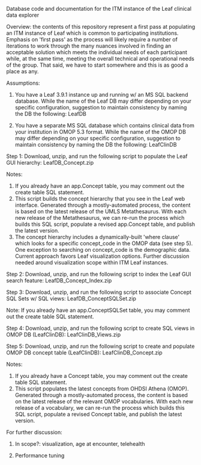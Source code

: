 Database code and documentation for the ITM instance of the Leaf clinical data explorer

Overview: the contents of this repository represent a first pass at populating an ITM instance of Leaf which is common to participating institutions.  Emphasis on 'first pass' as the process will likely require a number of iterations to work through the many nuances involved in finding an acceptable solution which meets the individual needs of each participant while, at the same time, meeting the overall technical and operational needs of the group.  That said, we have to start somewhere and this is as good a place as any.

Assumptions:
1. You have a Leaf 3.9.1 instance up and running w/ an MS SQL backend database.  While the name of the Leaf DB may differ depending on your specific configuration, suggestion to maintain consistency by naming the DB the following: LeafDB

2. You have a separate MS SQL database which contains clinical data from your institution in OMOP 5.3 format.  While the name of the OMOP DB may differ depending on your specific configuration, suggestion to maintain consistency by naming the DB the following: LeafClinDB

Step 1: Download, unzip, and run the following script to populate the Leaf GUI hierarchy: LeafDB_Concept.zip

Notes: 

1. If you already have an app.Concept table, you may comment out the create table SQL statement.
2. This script builds the concept hierarchy that you see in the Leaf web interface.  Generated through a mostly-automated process, the content is based on the latest release of the UMLS Metathesaurus.  With each new release of the Metathesaurus, we can re-run the process which builds this SQL script, populate a revised app.Concept table, and publish the latest version.
3. The concept hierarchy includes a dynamically-built 'where clause' which looks for a specific concept_code in the OMOP data (see step 5).  One exception to searching on concept_code is the demographic data.  Current approach favors Leaf visualization options.  Further discussion needed around visualization scope within ITM Leaf instances.  

Step 2: Download, unzip, and run the following script to index the Leaf GUI search feature: LeafDB_Concept_Index.zip
	
Step 3: Download, unzip, and run the following script to associate Concept SQL Sets w/ SQL views: LeafDB_ConceptSQLSet.zip

Note: If you already have an app.ConceptSQLSet table, you may comment out the create table SQL statement.
		
Step 4: Download, unzip, and run the following script to create SQL views in OMOP DB (LeafClinDB): LeafClinDB_Views.zip
	
Step 5: Download, unzip, and run the following script to create and populate OMOP DB concept table (LeafClinDB): LeafClinDB_Concept.zip

Notes:
1. If you already have a Concept table, you may comment out the create table SQL statement.
2. This script populates the latest concepts from OHDSI Athena (OMOP).  Generated through a mostly-automated process, the content is based on the latest release of the relevant OMOP vocabularies.  With each new release of a vocabulary, we can re-run the process which builds this SQL script, populate a revised Concept table, and publish the latest version.
	
For further discussion:
1. In scope?: visualization, age at encounter, telehealth

2. Performance tuning

